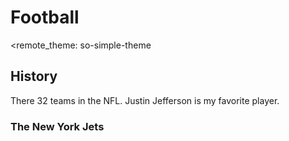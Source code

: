 # Football
<remote_theme: so-simple-theme

## History
<p>There 32 teams in the NFL. Justin Jefferson is my favorite player.</p>


### The New York Jets


